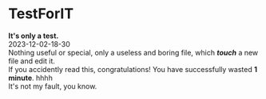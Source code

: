 # TestForIT
**It's only a test.**  
2023-12-02-18-30   
Nothing useful or special, only a useless and boring file, which ***touch*** a new file and edit it.  
If you accidently read this, congratulations! You have successfully wasted **1 minute**.  hhhh    
It's not my fault, you know.
